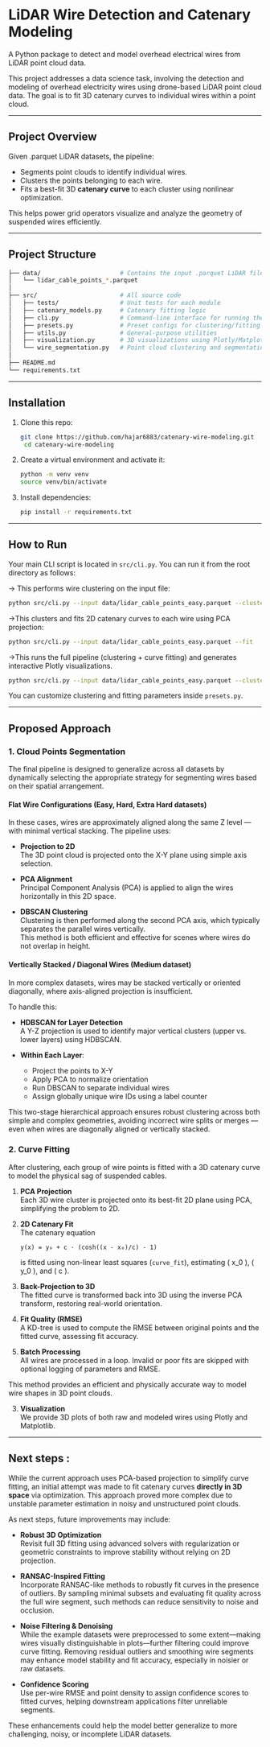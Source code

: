 # LiDAR Wire Detection and Catenary Modeling
A Python package to detect and model overhead electrical wires from LiDAR point cloud data. 


This project addresses a data science task, involving the detection and modeling of overhead electricity wires using drone-based LiDAR point cloud data. The goal is to fit 3D catenary curves to individual wires within a point cloud.

---

## Project Overview

Given .parquet LiDAR datasets, the pipeline:
- Segments point clouds to identify individual wires.
- Clusters the points belonging to each wire.
- Fits a best-fit 3D **catenary curve** to each cluster using nonlinear optimization.

This helps power grid operators visualize and analyze the geometry of suspended wires efficiently.

---

## Project Structure

```bash
├── data/                      # Contains the input .parquet LiDAR files
│   └── lidar_cable_points_*.parquet
│
├── src/                       # All source code
│   ├── tests/                 # Unit tests for each module
│   ├── catenary_models.py     # Catenary fitting logic
│   ├── cli.py                 # Command-line interface for running the pipeline
│   ├── presets.py             # Preset configs for clustering/fitting
│   ├── utils.py               # General-purpose utilities
│   ├── visualization.py       # 3D visualizations using Plotly/Matplotlib
│   └── wire_segmentation.py   # Point cloud clustering and segmentation
│
├── README.md
└── requirements.txt
```




---

## Installation

1. Clone this repo:
   ```bash
   git clone https://github.com/hajar6883/catenary-wire-modeling.git
    cd catenary-wire-modeling
   ```

2. Create a virtual environment and activate it:
   ```bash
   python -m venv venv
   source venv/bin/activate  
   ```

3. Install dependencies:
   ```bash
   pip install -r requirements.txt
   ```

---

## How to Run

Your main CLI script is located in `src/cli.py`. You can run it from the root directory as follows:

&rarr; This performs wire clustering on the input file:
```bash
python src/cli.py --input data/lidar_cable_points_easy.parquet --cluster
```

&rarr;This clusters and fits 2D catenary curves to each wire using PCA projection:

```bash
python src/cli.py --input data/lidar_cable_points_easy.parquet --fit
```

&rarr;This runs the full pipeline (clustering + curve fitting) and generates interactive Plotly visualizations.

```bash
python src/cli.py --input data/lidar_cable_points_easy.parquet --cluster --fit --plot
```
You can customize clustering and fitting parameters inside `presets.py`.

---

## Proposed Approach

### 1. Cloud Points Segmentation

The final pipeline is designed to generalize across all datasets by dynamically selecting the appropriate strategy for segmenting wires based on their spatial arrangement.

#### Flat Wire Configurations (Easy, Hard, Extra Hard datasets)

In these cases, wires are approximately aligned along the same Z level — with minimal vertical stacking. The pipeline uses:

- **Projection to 2D**  
  The 3D point cloud is projected onto the X-Y plane using simple axis selection.

- **PCA Alignment**  
  Principal Component Analysis (PCA) is applied to align the wires horizontally in this 2D space.

- **DBSCAN Clustering**  
  Clustering is then performed along the second PCA axis, which typically separates the parallel wires vertically.  
  This method is both efficient and effective for scenes where wires do not overlap in height.

#### Vertically Stacked / Diagonal Wires (Medium dataset)

In more complex datasets, wires may be stacked vertically or oriented diagonally, where axis-aligned projection is insufficient.

To handle this:

- **HDBSCAN for Layer Detection**  
  A Y-Z projection is used to identify major vertical clusters (upper vs. lower layers) using HDBSCAN.

- **Within Each Layer**:
  - Project the points to X-Y
  - Apply PCA to normalize orientation
  - Run DBSCAN to separate individual wires
  - Assign globally unique wire IDs using a label counter

This two-stage hierarchical approach ensures robust clustering across both simple and complex geometries, avoiding incorrect wire splits or merges — even when wires are diagonally aligned or vertically stacked.



### 2. Curve Fitting

After clustering, each group of wire points is fitted with a 3D catenary curve to model the physical sag of suspended cables.

1. **PCA Projection**  
   Each 3D wire cluster is projected onto its best-fit 2D plane using PCA, simplifying the problem to 2D.

2. **2D Catenary Fit**  
   The catenary equation  
 
    `y(x) = y₀ + c · (cosh((x - x₀)/c) - 1)`
    
   is fitted using non-linear least squares (`curve_fit`), estimating \( x_0 \), \( y_0 \), and \( c \).

3. **Back-Projection to 3D**  
   The fitted curve is transformed back into 3D using the inverse PCA transform, restoring real-world orientation.

4. **Fit Quality (RMSE)**  
   A KD-tree is used to compute the RMSE between original points and the fitted curve, assessing fit accuracy. 

5. **Batch Processing**  
   All wires are processed in a loop. Invalid or poor fits are skipped with optional logging of parameters and RMSE.

This method provides an efficient and physically accurate way to model wire shapes in 3D point clouds.


3. **Visualization**  
   We provide 3D plots of both raw and modeled wires using Plotly and Matplotlib.

---



## Next steps :

While the current approach uses PCA-based projection to simplify curve fitting, an initial attempt was made to fit catenary curves **directly in 3D space** via optimization. This approach proved more complex due to unstable parameter estimation in noisy and unstructured point clouds.

As next steps, future improvements may include:

- **Robust 3D Optimization**  
  Revisit full 3D fitting using advanced solvers with regularization or geometric constraints to improve stability without relying on 2D projection.

- **RANSAC-Inspired Fitting**  
  Incorporate RANSAC-like methods to robustly fit curves in the presence of outliers. By sampling minimal subsets and evaluating fit quality across the full wire segment, such methods can reduce sensitivity to noise and occlusion.

- **Noise Filtering & Denoising**  
  While the example datasets were preprocessed to some extent—making wires visually distinguishable in plots—further filtering could improve curve fitting. Removing residual outliers and smoothing wire segments may enhance model stability and fit accuracy, especially in noisier or raw datasets.

- **Confidence Scoring**  
  Use per-wire RMSE and point density to assign confidence scores to fitted curves, helping downstream applications filter unreliable segments.

These enhancements could help the model better generalize to more challenging, noisy, or incomplete LiDAR datasets.



